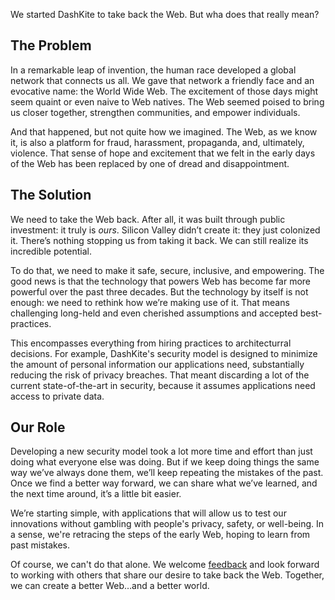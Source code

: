 We started DashKite to take back the Web. But wha does that really mean?

## The Problem

In a remarkable leap of invention, the human race developed a global network that connects us all. We gave that network a friendly face and an evocative name: the World Wide Web. The excitement of those days might seem quaint or even naive to Web natives. The Web seemed poised to bring us closer together, strengthen communities, and empower individuals.

And that happened, but not quite how we imagined. The Web, as we know it, is also a platform for fraud, harassment, propaganda, and, ultimately, violence. That sense of hope and excitement that we felt in the early days of the Web has been replaced by one of dread and disappointment.

## The Solution

We need to take the Web back. After all, it was built through public investment: it truly is _ours_. Silicon Valley didn’t create it: they just colonized it. There’s nothing stopping us from taking it back. We can still realize its incredible potential.

To do that, we need to make it safe, secure, inclusive, and empowering. The good news is that the technology that powers Web has become far more powerful over the past three decades. But the technology by itself is not enough: we need to rethink how we’re making use of it. That means challenging long-held and even cherished assumptions and accepted best-practices.

This encompasses everything from hiring practices to architecturral decisions. For example, DashKite's security model is designed to minimize the amount of personal information our applications need, substantially reducing the risk of privacy breaches. That meant discarding a lot of the current state-of-the-art in security, because it assumes applications need access to private data.

## Our Role

Developing a new security model took a lot more time and effort than just doing what everyone else was doing. But if we keep doing things the same way we’ve always done them, we’ll keep repeating the mistakes of the past. Once we find a better way forward, we can share what we’ve learned, and the next time around, it’s a little bit easier.

We’re starting simple, with applications that will allow us to test our innovations without gambling with people's privacy, safety, or well-being. In a sense, we're retracing the steps of the early Web, hoping to learn from past mistakes.

Of course, we can't do that alone. We welcome [feedback][1] and look forward to working with others that share our desire to take back the Web. Together, we can create a better Web&hellip;and a better world.

[1]: /contact

